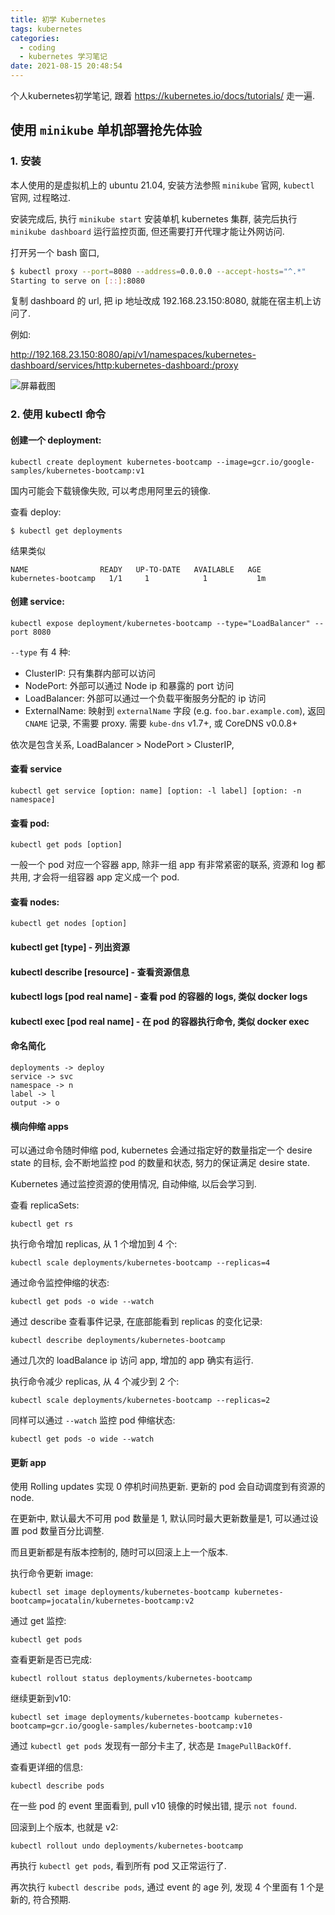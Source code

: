 ```yaml
---
title: 初学 Kubernetes
tags: kubernetes
categories:
  - coding
  - kubernetes 学习笔记
date: 2021-08-15 20:48:54
---
```



个人kubernetes初学笔记, 跟着 <https://kubernetes.io/docs/tutorials/> 走一遍.

## 使用 `minikube` 单机部署抢先体验

### 1. 安装

本人使用的是虚拟机上的 ubuntu 21.04, 安装方法参照 `minikube` 官网, `kubectl` 官网, 过程略过.

安装完成后, 执行 `minikube start` 安装单机 kubernetes 集群, 装完后执行 `minikube dashboard` 运行监控页面, 但还需要打开代理才能让外网访问.

打开另一个 bash 窗口,

```bash
$ kubectl proxy --port=8080 --address=0.0.0.0 --accept-hosts="^.*"
Starting to serve on [::]:8080
```

复制 dashboard 的 url, 把 ip 地址改成 192.168.23.150:8080, 就能在宿主机上访问了.

例如:

http://192.168.23.150:8080/api/v1/namespaces/kubernetes-dashboard/services/http:kubernetes-dashboard:/proxy

![屏幕截图](/asset/初学-Kubernetes/185416.png)

### 2. 使用 kubectl 命令

#### 创建一个 deployment:

    kubectl create deployment kubernetes-bootcamp --image=gcr.io/google-samples/kubernetes-bootcamp:v1


国内可能会下载镜像失败, 可以考虑用阿里云的镜像.

查看 deploy:

    $ kubectl get deployments

结果类似

    NAME                READY   UP-TO-DATE   AVAILABLE   AGE
    kubernetes-bootcamp   1/1     1            1           1m

#### 创建 service:


    kubectl expose deployment/kubernetes-bootcamp --type="LoadBalancer" --port 8080


`--type` 有 4 种:
- ClusterIP: 只有集群内部可以访问
- NodePort: 外部可以通过 Node ip 和暴露的 port 访问
- LoadBalancer: 外部可以通过一个负载平衡服务分配的 ip 访问
- ExternalName: 映射到 `externalName` 字段 (e.g. `foo.bar.example.com`), 返回 `CNAME` 记录, 不需要 proxy. 需要 `kube-dns` v1.7+, 或 CoreDNS v0.0.8+

依次是包含关系, LoadBalancer > NodePort > ClusterIP,


#### 查看 service

    kubectl get service [option: name] [option: -l label] [option: -n namespace]

#### 查看 pod:

    kubectl get pods [option]

一般一个 pod 对应一个容器 app, 除非一组 app 有非常紧密的联系, 资源和 log 都共用, 才会将一组容器 app 定义成一个 pod.
 
#### 查看 nodes:

    kubectl get nodes [option]

#### kubectl get [type] - 列出资源

#### kubectl describe [resource] - 查看资源信息

#### kubectl logs [pod real name] - 查看 pod 的容器的 logs, 类似 docker logs

#### kubectl exec [pod real name] - 在 pod 的容器执行命令, 类似 docker exec

#### 命名简化

    deployments -> deploy
    service -> svc
    namespace -> n
    label -> l
    output -> o

#### 横向伸缩 apps

可以通过命令随时伸缩 pod, kubernetes 会通过指定好的数量指定一个 desire state 的目标, 会不断地监控 pod 的数量和状态, 努力的保证满足 desire state.

Kubernetes 通过监控资源的使用情况, 自动伸缩, 以后会学习到.

 查看 replicaSets:
    
    kubectl get rs

执行命令增加 replicas, 从 1 个增加到 4 个:

    kubectl scale deployments/kubernetes-bootcamp --replicas=4

通过命令监控伸缩的状态:

    kubectl get pods -o wide --watch

通过 describe 查看事件记录, 在底部能看到 replicas 的变化记录:

    kubectl describe deployments/kubernetes-bootcamp

通过几次的 loadBalance ip 访问 app, 增加的 app 确实有运行.

执行命令减少 replicas, 从 4 个减少到 2 个:

    kubectl scale deployments/kubernetes-bootcamp --replicas=2

同样可以通过 `--watch` 监控 pod 伸缩状态:

    kubectl get pods -o wide --watch

#### 更新 app

使用 Rolling updates 实现 0 停机时间热更新. 更新的 pod 会自动调度到有资源的 node.

在更新中, 默认最大不可用 pod 数量是 1, 默认同时最大更新数量是1, 可以通过设置 pod 数量百分比调整.

而且更新都是有版本控制的, 随时可以回滚上上一个版本.

执行命令更新 image:

    kubectl set image deployments/kubernetes-bootcamp kubernetes-bootcamp=jocatalin/kubernetes-bootcamp:v2

通过 get 监控:

    kubectl get pods

查看更新是否已完成:

    kubectl rollout status deployments/kubernetes-bootcamp

继续更新到v10:

    kubectl set image deployments/kubernetes-bootcamp kubernetes-bootcamp=gcr.io/google-samples/kubernetes-bootcamp:v10

通过 `kubectl get pods` 发现有一部分卡主了, 状态是 `ImagePullBackOff`.

查看更详细的信息:

    kubectl describe pods

在一些 pod 的 event 里面看到, pull v10 镜像的时候出错, 提示 `not found`.

回滚到上个版本, 也就是 v2:

    kubectl rollout undo deployments/kubernetes-bootcamp

再执行 `kubectl get pods`, 看到所有 pod 又正常运行了.

再次执行 `kubectl describe pods`, 通过 event 的 age 列, 发现 4 个里面有 1 个是新的, 符合预期.
